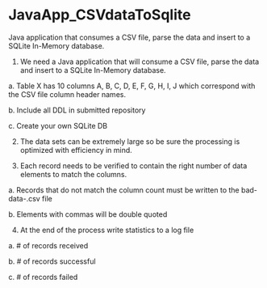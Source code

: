 # JavaApp_CSVdataToSqlite
Java application that consumes a CSV file, parse the data and insert to a SQLite In-Memory database.  


1. We need a Java application that will consume a CSV file, parse the data and insert to a SQLite In-Memory database.  

a. Table X has 10 columns A, B, C, D, E, F, G, H, I, J which correspond with the CSV file column header names.

b. Include all DDL in submitted repository

c. Create your own SQLite DB



2. The data sets can be extremely large so be sure the processing is optimized with efficiency in mind.  



3. Each record needs to be verified to contain the right number of data elements to match the columns.  

a. Records that do not match the column count must be written to the bad-data-<timestamp>.csv file

b. Elements with commas will be double quoted



4. At the end of the process write statistics to a log file

a. # of records received

b. # of records successful

c. # of records failed
